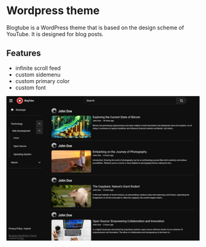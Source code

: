 # Wordpress theme

Blogtube is a WordPress theme that is based on the design scheme of YouTube. It is designed for blog posts.

## Features

- infinite scroll feed
- custom sidemenu
- custom primary color
- custom font

![Preview](/screenshot.jpg)
